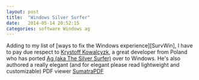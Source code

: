 ```yaml
---
layout: post
title:  "Windows Silver Surfer"
date:   2014-05-14 20:52:15
categories: software Windows ag
---
```


Adding to my list of [ways to fix the Windows experience][SurvWin], I have to
pay due respect to [Krystoff Kowalcyzk][KK], a great developer from Poland who
has ported [Ag (aka The Silver Surfer)][AG] over to Windows. He's also authored
a really elegant (and for elegant please read lightweight and customizable)
PDF viewer [SumatraPDF][SPDF]

[SPDF]:http://blog.kowalczyk.info/software/sumatrapdf/free-pdf-reader.html
[KK]: http://blog.kowalczyk.info/
[AG]:http://geoff.greer.fm/2011/12/27/the-silver-searcher-better-than-ack/
